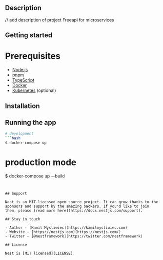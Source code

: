 
## Description
// add description of project 
 Freeapi for microservices

## Getting started

# Prerequisites

- [Node.js](https://nodejs.org/en/)
- [pnpm](https://pnpm.io/)
- [TypeScript](https://www.typescriptlang.org/)
- [Docker](https://www.docker.com/)
- [Kubernetes](https://kubernetes.io/) (optional)

## Installation


## Running the app

```bash
# development
```bash
$ docker-compose up
```


# production mode
$ docker-compose up --build
```


## Support

Nest is an MIT-licensed open source project. It can grow thanks to the sponsors and support by the amazing backers. If you'd like to join them, please [read more here](https://docs.nestjs.com/support).

## Stay in touch

- Author - [Kamil Myśliwiec](https://kamilmysliwiec.com)
- Website - [https://nestjs.com](https://nestjs.com/)
- Twitter - [@nestframework](https://twitter.com/nestframework)

## License

Nest is [MIT licensed](LICENSE).
